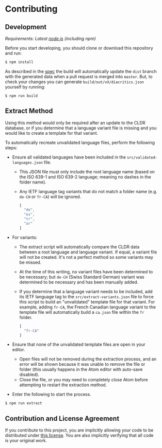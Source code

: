 # Contributing

## Development

_Requirements: Latest [node.js][node-js] (including npm)_

Before you start developing, you should clone or download this repository and run:

```bash
$ npm install
```

As described in the [spec][spec] the build will automatically update the `dist` branch with the generated data when a pull request is merged into `master`. But, to check your changes you can generate `build/out/vX/diacritics.json` yourself by running:

```bash
$ npm run build
```

## Extract Method

Using this method would only be required after an update to the CLDR database, or if you determine that a language variant file is missing and you would like to create a template for that variant.

To automatically recreate unvalidated language files, perform the following steps:

* Ensure all validated languages have been included in the `src/validated-languages.json` file.
  * This JSON file must only include the root language name (based on the ISO 639-1 and ISO 639-2 language; meaning no dashes in the folder name).
  * Any IETF language tag variants that do not match a folder name (e.g. `de-CH` or `fr-CA`) will be ignored.

    ```js
    [
      "de",
      "es",
      "tr",
      "ar"
    ]
    ```

* For variants:
  * The extract script will automatically compare the CLDR data between a root language and language variant. If equal, a variant file will not be created. It's not a perfect method so some variants may be missed.
  * At the time of this writing, no variant files have been determined to be necessary; but `de-CH` (Swiss Standard German) variant was determined to be necessary and has been manually added.
  * If you determine that a language variant needs to be included, add its IETF language tag to the `src/extract-variants.json` file to force this script to build an "unvalidated" template file for that variant. For example, adding `fr-CA`, the French Canadian language variant to the template file will automatically build a `ca.json` file within the `fr` folder.

    ```js
    [
      "fr-CA"
    ]
    ```

* Ensure that none of the unvalidated template files are open in your editor.
  * Open files will not be removed during the extraction process, and an error will be shown because it was unable to remove the file or folder (this usually happens in the Atom editor with auto-save disabled).
  * Close the file, or you may need to completely close Atom before attempting to restart the extraction method.
* Enter the following to start the process.

```bash
$ npm run extract
```

## Contribution and License Agreement

If you contribute to this project, you are implicitly allowing your code to be distributed under [this license][license]. You are also implicitly verifying that all code is your original work.

[node-js]: https://nodejs.org/en/
[spec]: ./spec/
[license]: https://git.io/vXg2H
